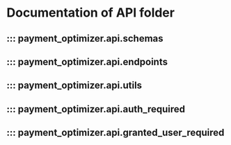 # Documentation of API folder


::: payment_optimizer.api.schemas
---


::: payment_optimizer.api.endpoints
---


::: payment_optimizer.api.utils
---


::: payment_optimizer.api.auth_required
---


::: payment_optimizer.api.granted_user_required
---